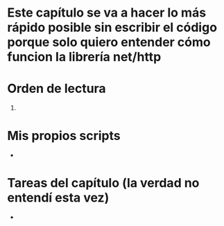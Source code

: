 # Este capítulo se va a hacer lo más rápido posible sin escribir el código porque solo quiero entender cómo funcion la librería net/http

# Orden de lectura
1. 

# Mis propios scripts
- 

# Tareas del capítulo (la verdad no entendí esta vez)
- 
